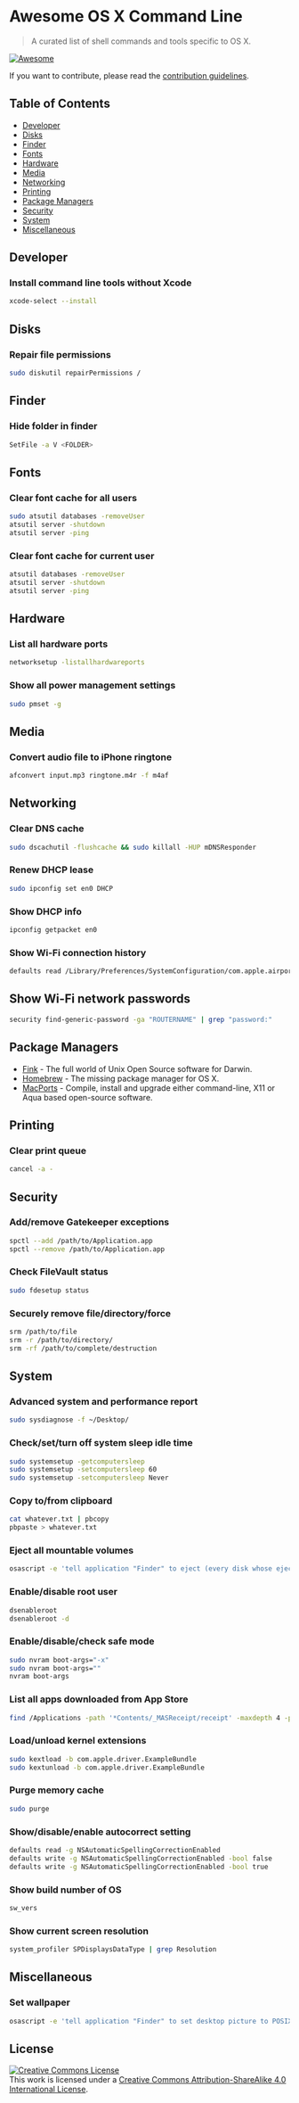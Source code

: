 # Awesome OS X Command Line

> A curated list of shell commands and tools specific to OS X.

[![Awesome](https://cdn.rawgit.com/sindresorhus/awesome/d7305f38d29fed78fa85652e3a63e154dd8e8829/media/badge.svg)](https://github.com/sindresorhus/awesome)

If you want to contribute, please read the [contribution guidelines](contributing.md).

## Table of Contents

* [Developer](#developer)
* [Disks](#disks)
* [Finder](#finder)
* [Fonts](#fonts)
* [Hardware](#hardware)
* [Media](#media)
* [Networking](#networking)
* [Printing](#printing)
* [Package Managers](#package-managers)
* [Security](#security)
* [System](#system)
* [Miscellaneous](#miscellaneous)


## Developer

### Install command line tools without Xcode
```bash
xcode-select --install
```


## Disks

### Repair file permissions
```bash
sudo diskutil repairPermissions /
```

## Finder

### Hide folder in finder
```bash
SetFile -a V <FOLDER>
```

## Fonts

### Clear font cache for all users
```bash
sudo atsutil databases -removeUser
atsutil server -shutdown
atsutil server -ping
```

### Clear font cache for current user
```bash
atsutil databases -removeUser
atsutil server -shutdown
atsutil server -ping
```


## Hardware

### List all hardware ports
```bash
networksetup -listallhardwareports
```

### Show all power management settings
```bash
sudo pmset -g
```


## Media

### Convert audio file to iPhone ringtone
```bash
afconvert input.mp3 ringtone.m4r -f m4af
```

## Networking

### Clear DNS cache
```bash
sudo dscachutil -flushcache && sudo killall -HUP mDNSResponder
```

### Renew DHCP lease
```bash
sudo ipconfig set en0 DHCP
```

### Show DHCP info
```bash
ipconfig getpacket en0
```

### Show Wi-Fi connection history
```bash
defaults read /Library/Preferences/SystemConfiguration/com.apple.airport.preferences | grep LastConnected -A 7
```

## Show Wi-Fi network passwords
```bash
security find-generic-password -ga "ROUTERNAME" | grep "password:"
```


## Package Managers

* [Fink](http://www.finkproject.org) - The full world of Unix Open Source software for Darwin.
* [Homebrew](http://brew.sh) - The missing package manager for OS X.
* [MacPorts](https://www.macports.org) - Compile, install and upgrade either command-line, X11 or Aqua based open-source software.

## Printing

### Clear print queue
```bash
cancel -a -
```


## Security

### Add/remove Gatekeeper exceptions
```bash
spctl --add /path/to/Application.app
spctl --remove /path/to/Application.app
```

### Check FileVault status
```bash
sudo fdesetup status
```

### Securely remove file/directory/force
```bash
srm /path/to/file
srm -r /path/to/directory/
srm -rf /path/to/complete/destruction
```

## System

### Advanced system and performance report
```bash
sudo sysdiagnose -f ~/Desktop/
```

### Check/set/turn off system sleep idle time
```bash
sudo systemsetup -getcomputersleep
sudo systemsetup -setcomputersleep 60
sudo systemsetup -setcomputersleep Never
```

### Copy to/from clipboard
```bash
cat whatever.txt | pbcopy
pbpaste > whatever.txt
```

### Eject all mountable volumes
```bash
osascript -e 'tell application "Finder" to eject (every disk whose ejectable is true)'
```

### Enable/disable root user
```bash
dsenableroot
dsenableroot -d
```

### Enable/disable/check safe mode
```bash
sudo nvram boot-args="-x"
sudo nvram boot-args=""
nvram boot-args
```

### List all apps downloaded from App Store
```bash
find /Applications -path '*Contents/_MASReceipt/receipt' -maxdepth 4 -print |\sed 's#.app/Contents/_MASReceipt/receipt#.app#g; s#/Applications/##'
```

### Load/unload kernel extensions
```bash
sudo kextload -b com.apple.driver.ExampleBundle
sudo kextunload -b com.apple.driver.ExampleBundle
```

### Purge memory cache
```bash
sudo purge
```

### Show/disable/enable autocorrect setting
```bash
defaults read -g NSAutomaticSpellingCorrectionEnabled
defaults write -g NSAutomaticSpellingCorrectionEnabled -bool false
defaults write -g NSAutomaticSpellingCorrectionEnabled -bool true
```

### Show build number of OS
```bash
sw_vers
```

### Show current screen resolution
```bash
system_profiler SPDisplaysDataType | grep Resolution
```


## Miscellaneous

### Set wallpaper
```bash
osascript -e 'tell application "Finder" to set desktop picture to POSIX file "/path/to/picture.jpg"'
```


## License

<a rel="license" href="http://creativecommons.org/licenses/by-sa/4.0/"><img alt="Creative Commons License" style="border-width:0" src="https://i.creativecommons.org/l/by-sa/4.0/88x31.png" /></a><br />This work is licensed under a <a rel="license" href="http://creativecommons.org/licenses/by-sa/4.0/">Creative Commons Attribution-ShareAlike 4.0 International License</a>.

